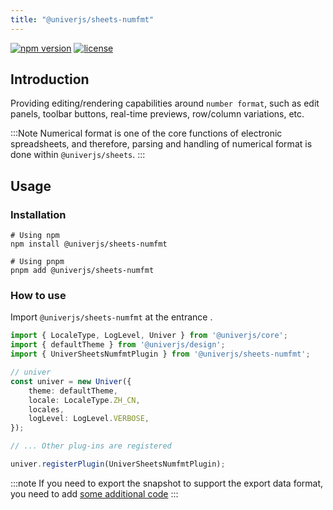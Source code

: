 ```yaml
---
title: "@univerjs/sheets-numfmt"
---
```


[![npm version](https://img.shields.io/npm/v/@univerjs/sheets-numfmt)](https://npmjs.org/package/@univerjs/sheets-numfmt)
[![license](https://img.shields.io/npm/l/@univerjs/sheets-numfmt)](https://img.shields.io/npm/l/@univerjs/sheets-numfmt)

## Introduction

Providing editing/rendering capabilities around `number format`, such as edit panels, toolbar buttons, real-time previews, row/column variations, etc.

:::Note
Numerical format is one of the core functions of electronic spreadsheets, and therefore, parsing and handling of numerical format is done within `@univerjs/sheets`.
:::

## Usage

### Installation

```shell
# Using npm
npm install @univerjs/sheets-numfmt

# Using pnpm
pnpm add @univerjs/sheets-numfmt
```

### How to use

Import `@univerjs/sheets-numfmt`  at the entrance .

```ts
import { LocaleType, LogLevel, Univer } from '@univerjs/core';
import { defaultTheme } from '@univerjs/design';
import { UniverSheetsNumfmtPlugin } from '@univerjs/sheets-numfmt';

// univer
const univer = new Univer({
    theme: defaultTheme,
    locale: LocaleType.ZH_CN,
    locales,
    logLevel: LogLevel.VERBOSE,
});

// ... Other plug-ins are registered

univer.registerPlugin(UniverSheetsNumfmtPlugin);
```

:::note
If you need to export the snapshot to support the export data format, you need to add [some additional code](/)
:::
